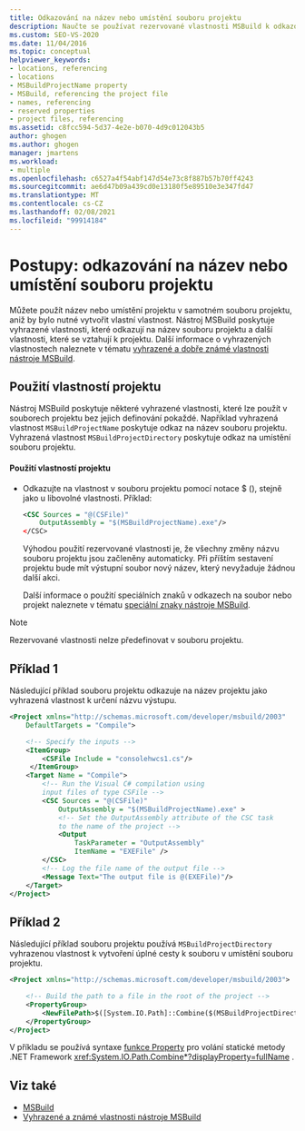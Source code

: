 ```yaml
---
title: Odkazování na název nebo umístění souboru projektu
description: Naučte se používat rezervované vlastnosti MSBuild k odkazování na název nebo umístění souboru projektu bez nutnosti vytvářet vlastní vlastnosti.
ms.custom: SEO-VS-2020
ms.date: 11/04/2016
ms.topic: conceptual
helpviewer_keywords:
- locations, referencing
- locations
- MSBuildProjectName property
- MSBuild, referencing the project file
- names, referencing
- reserved properties
- project files, referencing
ms.assetid: c8fcc594-5d37-4e2e-b070-4d9c012043b5
author: ghogen
ms.author: ghogen
manager: jmartens
ms.workload:
- multiple
ms.openlocfilehash: c6527a4f54abf147d54e73c8f887b57b70ff4243
ms.sourcegitcommit: ae6d47b09a439cd0e13180f5e89510e3e347fd47
ms.translationtype: MT
ms.contentlocale: cs-CZ
ms.lasthandoff: 02/08/2021
ms.locfileid: "99914184"
---
```

# <a name="how-to-reference-the-name-or-location-of-the-project-file"></a>Postupy: odkazování na název nebo umístění souboru projektu

Můžete použít název nebo umístění projektu v samotném souboru projektu, aniž by bylo nutné vytvořit vlastní vlastnost. Nástroj MSBuild poskytuje vyhrazené vlastnosti, které odkazují na název souboru projektu a další vlastnosti, které se vztahují k projektu. Další informace o vyhrazených vlastnostech naleznete v tématu [vyhrazené a dobře známé vlastnosti nástroje MSBuild](../msbuild/msbuild-reserved-and-well-known-properties.md).

## <a name="use-the-project-properties"></a>Použití vlastností projektu

 Nástroj MSBuild poskytuje některé vyhrazené vlastnosti, které lze použít v souborech projektu bez jejich definování pokaždé. Například vyhrazená vlastnost `MSBuildProjectName` poskytuje odkaz na název souboru projektu. Vyhrazená vlastnost `MSBuildProjectDirectory` poskytuje odkaz na umístění souboru projektu.

#### <a name="to-use-the-project-properties"></a>Použití vlastností projektu

- Odkazujte na vlastnost v souboru projektu pomocí notace $ (), stejně jako u libovolné vlastnosti. Příklad:

  ```xml
  <CSC Sources = "@(CSFile)"
      OutputAssembly = "$(MSBuildProjectName).exe"/>
  </CSC>
  ```

  Výhodou použití rezervované vlastnosti je, že všechny změny názvu souboru projektu jsou začleněny automaticky. Při příštím sestavení projektu bude mít výstupní soubor nový název, který nevyžaduje žádnou další akci.

  Další informace o použití speciálních znaků v odkazech na soubor nebo projekt naleznete v tématu [speciální znaky nástroje MSBuild](../msbuild/msbuild-special-characters.md).

> [!NOTE]
> Rezervované vlastnosti nelze předefinovat v souboru projektu.

## <a name="example-1"></a>Příklad 1

 Následující příklad souboru projektu odkazuje na název projektu jako vyhrazená vlastnost k určení názvu výstupu.

```xml
<Project xmlns="http://schemas.microsoft.com/developer/msbuild/2003"
    DefaultTargets = "Compile">

    <!-- Specify the inputs -->
    <ItemGroup>
        <CSFile Include = "consolehwcs1.cs"/>
     </ItemGroup>
    <Target Name = "Compile">
        <!-- Run the Visual C# compilation using
        input files of type CSFile -->
        <CSC Sources = "@(CSFile)"
            OutputAssembly = "$(MSBuildProjectName).exe" >
            <!-- Set the OutputAssembly attribute of the CSC task
            to the name of the project -->
            <Output
                TaskParameter = "OutputAssembly"
                ItemName = "EXEFile" />
        </CSC>
        <!-- Log the file name of the output file -->
        <Message Text="The output file is @(EXEFile)"/>
    </Target>
</Project>
```

## <a name="example-2"></a>Příklad 2

 Následující příklad souboru projektu používá `MSBuildProjectDirectory` vyhrazenou vlastnost k vytvoření úplné cesty k souboru v umístění souboru projektu.

```xml
<Project xmlns="http://schemas.microsoft.com/developer/msbuild/2003">

    <!-- Build the path to a file in the root of the project -->
    <PropertyGroup>
        <NewFilePath>$([System.IO.Path]::Combine($(MSBuildProjectDirectory), `BuildInfo.txt`))</NewFilePath>
    </PropertyGroup>
</Project>
```

V příkladu se používá syntaxe [funkce Property](property-functions.md) pro volání statické metody .NET Framework <xref:System.IO.Path.Combine*?displayProperty=fullName> .

## <a name="see-also"></a>Viz také

- [MSBuild](../msbuild/msbuild.md)
- [Vyhrazené a známé vlastnosti nástroje MSBuild](../msbuild/msbuild-reserved-and-well-known-properties.md)
